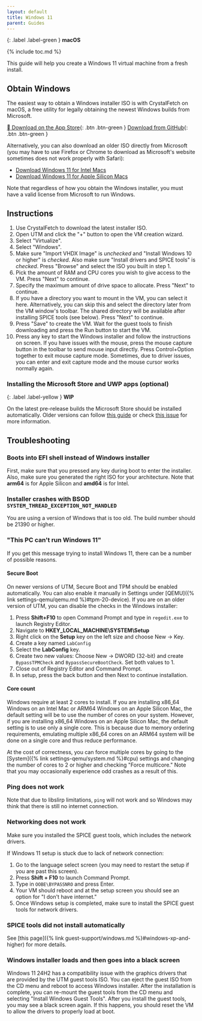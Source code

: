 ```yaml
---
layout: default
title: Windows 11
parent: Guides
---
```

{: .label .label-green }
**macOS**

{% include toc.md %}

This guide will help you create a Windows 11 virtual machine from a fresh install.

## Obtain Windows

The easiest way to obtain a Windows installer ISO is with CrystalFetch on macOS, a free utility for legally obtaining the newest Windows builds from Microsoft.

[ Download on the App Store](https://apps.apple.com/app/crystalfetch-iso-downloader/id6454431289){: .btn .btn-green }
[Download from GitHub](https://github.com/TuringSoftware/CrystalFetch/releases/latest/download/CrystalFetch.dmg){: .btn .btn-green }

Alternatively, you can also download an older ISO directly from Microsoft (you may have to use Firefox or Chrome to download as Microsoft's website sometimes does not work properly with Safari):

* [Download Windows 11 for Intel Macs](https://www.microsoft.com/en-us/software-download/windows11)
* [Download Windows 11 for Apple Silicon Macs](https://www.microsoft.com/en-us/software-download/windows11arm64)

Note that regardless of how you obtain the Windows installer, you must have a valid license from Microsoft to run Windows.

## Instructions

1. Use CrystalFetch to download the latest installer ISO.
2. Open UTM and click the "+" button to open the VM creation wizard.
3. Select "Virtualize".
4. Select "Windows".
5. Make sure "Import VHDX Image" is *unchecked* and "Install Windows 10 or higher" is *checked*. Also make sure "Install drivers and SPICE tools" is *checked*. Press "Browse" and select the ISO you built in step 1.
6. Pick the amount of RAM and CPU cores you wish to give access to the VM. Press "Next" to continue.
7. Specify the maximum amount of drive space to allocate. Press "Next" to continue.
8. If you have a directory you want to mount in the VM, you can select it here. Alternatively, you can skip this and select the directory later from the VM window's toolbar. The shared directory will be available after installing SPICE tools (see below). Press "Next" to continue.
9. Press "Save" to create the VM. Wait for the guest tools to finish downloading and press the Run button to start the VM.
10. Press any key to start the Windows installer and follow the instructions on screen. If you have issues with the mouse, press the mouse capture button in the toolbar to send mouse input directly. Press Control+Option together to exit mouse capture mode. Sometimes, due to driver issues, you can enter and exit capture mode and the mouse cursor works normally again.

### Installing the Microsoft Store and UWP apps (optional)

{: .label .label-yellow }
**WIP**

On the latest pre-release builds the Microsoft Store should be installed automatically. Older versions can follow [this guide](https://dabigblob.github.io/ms-store-arm64/) or check [this issue](https://github.com/utmapp/UTM/issues/3884) for more information.

## Troubleshooting

### Boots into EFI shell instead of Windows installer

First, make sure that you pressed any key during boot to enter the installer. Also, make sure you generated the right ISO for your architecture. Note that **arm64** is for Apple Silicon and **amd64** is for Intel.

### Installer crashes with BSOD `SYSTEM_THREAD_EXCEPTION_NOT_HANDLED`

You are using a version of Windows that is too old. The build number should be 21390 or higher.

### "This PC can't run Windows 11"

If you get this message trying to install Windows 11, there can be a number of possible reasons.

#### Secure Boot

On newer versions of UTM, Secure Boot and TPM should be enabled automatically. You can also enable it manually in Settings under [QEMU]({% link settings-qemu/qemu.md %}#tpm-20-device). If you are on an older version of UTM, you can disable the checks in the Windows installer:

1. Press **Shift+F10** to open Command Prompt and type in `regedit.exe` to launch Registry Editor.
2. Navigate to **HKEY_LOCAL_MACHINE\SYSTEM\Setup**
3. Right click on the **Setup** key on the left size and choose New -> Key.
4. Create a key named `LabConfig`
5. Select the **LabConfig** key.
6. Create two new values: Choose New -> DWORD (32-bit) and create `BypassTPMCheck` and `BypassSecureBootCheck`. Set both values to 1.
7. Close out of Registry Editor and Command Prompt.
8. In setup, press the back button and then Next to continue installation.

#### Core count

Windows require at least 2 cores to install. If you are installing x86_64 Windows on an Intel Mac or ARM64 Windows on an Apple Silicon Mac, the default setting will be to use the number of cores on your system. However, if you are installing x86_64 Windows on an Apple Silicon Mac, the default setting is to use only a single core. This is because due to memory ordering requirements, emulating multiple x86_64 cores on an ARM64 system will be done on a single core and thus reduce performance.

At the cost of correctness, you can force multiple cores by going to the [System]({% link settings-qemu/system.md %}#cpu) settings and changing the number of cores to 2 or higher and checking "Force multicore." Note that you may occasionally experience odd crashes as a result of this.

### Ping does not work

Note that due to libslirp limitations, `ping` will not work and so Windows may think that there is still no internet connection.

### Networking does not work

Make sure you installed the SPICE guest tools, which includes the network drivers.

If Windows 11 setup is stuck due to lack of network connection:

1. Go to the language select screen (you may need to restart the setup if you are past this screen).
2. Press **Shift + F10** to launch Command Prompt.
3. Type in `OOBE\BYPASSNRO` and press Enter.
4. Your VM should reboot and at the setup screen you should see an option for "I don't have internet."
5. Once Windows setup is completed, make sure to install the SPICE guest tools for network drivers.

### SPICE tools did not install automatically

See [this page]({% link guest-support/windows.md %}#windows-xp-and-higher) for more details.

### Windows installer loads and then goes into a black screen

Windows 11 24H2 has a compatibility issue with the graphics drivers that are provided by the UTM guest tools ISO. You can eject the guest ISO from the CD menu and reboot to access Windows installer. After the installation is complete, you can re-mount the guest tools from the CD menu and selecting "Install Windows Guest Tools". After you install the guest tools, you may see a black screen again. If this happens, you should reset the VM to allow the drivers to properly load at boot.
